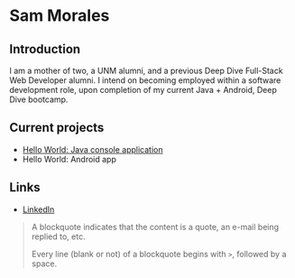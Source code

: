 # Sam Morales

## Introduction

I am a mother of two, a UNM alumni, and a previous Deep Dive Full-Stack Web Developer alumni. I intend on becoming employed within a software development role, upon completion of my current Java + Android, Deep Dive bootcamp.

## Current projects

- [Hello World: Java console application](https://github.com/ddc-java-16/hello-world-smoralesss)
- Hello World: Android app

## Links

- [LinkedIn](https://www.linkedin.com/in/smorales40/)

> A blockquote indicates that the content is a quote, an e-mail being replied to, etc.
>
> Every line (blank or not) of a blockquote begins with `>`, followed by a space.
